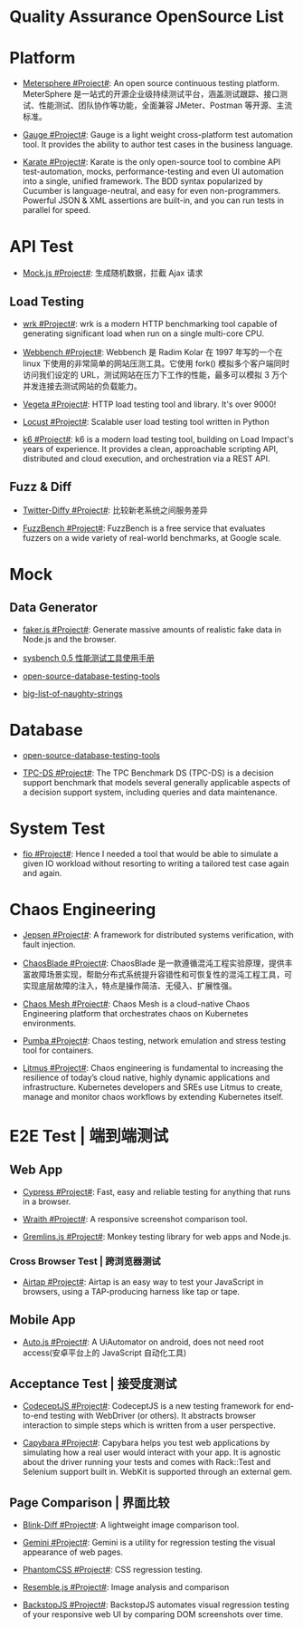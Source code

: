 # Quality Assurance OpenSource List

# Platform

- [Metersphere #Project#](https://github.com/metersphere/metersphere): An open source continuous testing platform. MeterSphere 是一站式的开源企业级持续测试平台，涵盖测试跟踪、接口测试、性能测试、团队协作等功能，全面兼容 JMeter、Postman 等开源、主流标准。

- [Gauge #Project#](https://github.com/getgauge/gauge): Gauge is a light weight cross-platform test automation tool. It provides the ability to author test cases in the business language.

- [Karate #Project#](https://github.com/intuit/karate): Karate is the only open-source tool to combine API test-automation, mocks, performance-testing and even UI automation into a single, unified framework. The BDD syntax popularized by Cucumber is language-neutral, and easy for even non-programmers. Powerful JSON & XML assertions are built-in, and you can run tests in parallel for speed.

# API Test

- [Mock.js #Project#](http://mockjs.com/): 生成随机数据，拦截 Ajax 请求

## Load Testing

- [wrk #Project#](https://github.com/wg/wrk): wrk is a modern HTTP benchmarking tool capable of generating significant load when run on a single multi-core CPU.

- [Webbench #Project#](https://github.com/EZLippi/WebBench): Webbench 是 Radim Kolar 在 1997 年写的一个在 linux 下使用的非常简单的网站压测工具。它使用 fork() 模拟多个客户端同时访问我们设定的 URL，测试网站在压力下工作的性能，最多可以模拟 3 万个并发连接去测试网站的负载能力。

- [Vegeta #Project#](https://github.com/tsenart/vegeta): HTTP load testing tool and library. It's over 9000!

- [Locust #Project#](https://github.com/locustio/locust): Scalable user load testing tool written in Python

- [k6 #Project#](https://github.com/loadimpact/k6): k6 is a modern load testing tool, building on Load Impact's years of experience. It provides a clean, approachable scripting API, distributed and cloud execution, and orchestration via a REST API.

## Fuzz & Diff

- [Twitter-Diffy #Project#](https://github.com/twitter/diffy): 比较新老系统之间服务差异

- [FuzzBench #Project#](https://github.com/google/fuzzbench): FuzzBench is a free service that evaluates fuzzers on a wide variety of real-world benchmarks, at Google scale.

# Mock

## Data Generator

- [faker.js #Project#](https://github.com/Marak/faker.js): Generate massive amounts of realistic fake data in Node.js and the browser.

- [sysbench 0.5 性能测试工具使用手册](http://blog.csdn.net/clh604/article/details/12108477)

- [open-source-database-testing-tools](http://www.softwaretestingmagazine.com/tools/open-source-database-testing-tools/)

- [big-list-of-naughty-strings](https://github.com/minimaxir/big-list-of-naughty-strings/)

# Database

- [open-source-database-testing-tools](http://www.softwaretestingmagazine.com/tools/open-source-database-testing-tools/)

- [TPC-DS #Project#](http://www.tpc.org/tpcds/): The TPC Benchmark DS (TPC-DS) is a decision support benchmark that models several generally applicable aspects of a decision support system, including queries and data maintenance.

# System Test

- [fio #Project#](https://github.com/axboe/fio): Hence I needed a tool that would be able to simulate a given IO workload without resorting to writing a tailored test case again and again.

# Chaos Engineering

- [Jepsen #Project#](https://github.com/jepsen-io/jepsen): A framework for distributed systems verification, with fault injection.

- [ChaosBlade #Project#](https://github.com/chaosblade-io): ChaosBlade 是一款遵循混沌工程实验原理，提供丰富故障场景实现，帮助分布式系统提升容错性和可恢复性的混沌工程工具，可实现底层故障的注入，特点是操作简洁、无侵入、扩展性强。

- [Chaos Mesh #Project#](https://github.com/pingcap/chaos-mesh): Chaos Mesh is a cloud-native Chaos Engineering platform that orchestrates chaos on Kubernetes environments.

- [Pumba #Project#](https://github.com/alexei-led/pumba): Chaos testing, network emulation and stress testing tool for containers.

- [Litmus #Project#](https://litmuschaos.io/): Chaos engineering is fundamental to increasing the resilience of today’s cloud native, highly dynamic applications and infrastructure. Kubernetes developers and SREs use Litmus to create, manage and monitor chaos workflows by extending Kubernetes itself.

# E2E Test | 端到端测试

## Web App

- [Cypress #Project#](https://github.com/cypress-io/cypress): Fast, easy and reliable testing for anything that runs in a browser.

- [Wraith #Project#](https://github.com/bbc-news/wraith): A responsive screenshot comparison tool.

- [Gremlins.js #Project#](https://github.com/marmelab/gremlins.js): Monkey testing library for web apps and Node.js.

### Cross Browser Test | 跨浏览器测试

- [Airtap #Project#](https://github.com/airtap/airtap): Airtap is an easy way to test your JavaScript in browsers, using a TAP-producing harness like tap or tape.

## Mobile App

- [Auto.js #Project#](https://github.com/hyb1996/Auto.js): A UiAutomator on android, does not need root access(安卓平台上的 JavaScript 自动化工具)

## Acceptance Test | 接受度测试

- [CodeceptJS #Project#](https://github.com/codeception/codeceptjs/): CodeceptJS is a new testing framework for end-to-end testing with WebDriver (or others). It abstracts browser interaction to simple steps which is written from a user perspective.

- [Capybara #Project#](https://github.com/teamcapybara/capybara): Capybara helps you test web applications by simulating how a real user would interact with your app. It is agnostic about the driver running your tests and comes with Rack::Test and Selenium support built in. WebKit is supported through an external gem.

## Page Comparison | 界面比较

- [Blink-Diff #Project#](https://github.com/yahoo/blink-diff): A lightweight image comparison tool.

- [Gemini #Project#](https://github.com/gemini-testing/gemini): Gemini is a utility for regression testing the visual appearance of web pages.

- [PhantomCSS #Project#](https://github.com/Huddle/PhantomCSS): CSS regression testing.

- [Resemble.js #Project#](https://github.com/rsmbl/Resemble.js): Image analysis and comparison

- [BackstopJS #Project#](https://github.com/garris/BackstopJS): BackstopJS automates visual regression testing of your responsive web UI by comparing DOM screenshots over time.
